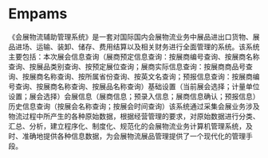 # Empams
 《会展物流辅助管理系统》是一套对国际国内会展物流业务中展品进出口货物、展品进场、运输、装卸、储存、费用结算以及相关财务进行全面管理的系统。该系统主要包括：本次展会信息查询（展商预定信息查询：按展商编号查询、按展商名称查询、按展品类别查询、按预定展位查询；展商实际信息查询：按展商商品号查询、按展商名称查询、按所属省份查询、按英文名查询；预报信息查询：按展商编号查询、按展商名称查询、按展品名称查询）基础设置（当前展会选择；计量单位设置；展会选择）会展信息（展商信息；预录入信息；展商信息确认；预报信息）历史信息查询（按展会名称查询；按展会时间查询）该系统通过采集会展业务涉及物流过程中所产生的各种原始数据，根据经营管理的要求，对原始数据进行分类、汇总、分析，建立程序化、制度化、规范化的会展物流业务计算机管理系统，及时、准确地提供各种信息数据，为会展物流展品管理提供了一个现代化的管理手段。
